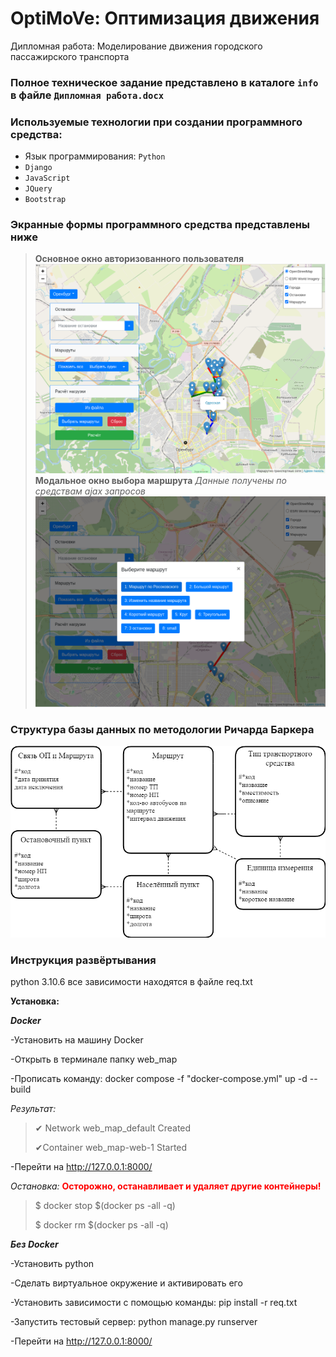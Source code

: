 # OptiMoVe: Оптимизация движения
Дипломная работа: Моделирование движения городского пассажирского транспорта

### Полное техническое задание представлено в каталоге `info` в файле `Дипломная работа.docx`

### Используемые технологии при создании программного средства:
* Язык программирования: `Python`
* `Django`
* `JavaScript`
* `JQuery`
* `Bootstrap`

### Экранные формы программного средства представлены ниже

>**Основное окно авторизованного пользователя**
>![Карта](info/scrin1.png)
>**Модальное окно выбора маршрута**
>*Данные получены по средствам ajax запросов*
>![*Выберите маршрут*](info/scrin2.png)

### Структура базы данных по методологии Ричарда Баркера 

![БД](info/bd.png)

### Инструкция развёртывания

python 3.10.6
все зависимости находятся в файле req.txt

**Установка:**

***Docker***

-Установить на машину Docker

-Открыть в терминале папку web_map

-Прописать команду: docker compose -f "docker-compose.yml" up -d --build

*Результат:*

>✔ Network web_map_default Created
>
>✔Container web_map-web-1 Started

-Перейти на http://127.0.0.1:8000/

*Остановка:* **<span style="color:red">Осторожно, останавливает и удаляет другие контейнеры!</span>**

>\$ docker stop $(docker ps -all -q)
>
>\$ docker rm $(docker ps -all -q)

***Без Docker***

-Установить python

-Сделать виртуальное окружение и активировать его

-Установить зависимости с помощью команды: pip install -r req.txt

-Запустить тестовый сервер: python manage.py runserver

-Перейти на http://127.0.0.1:8000/
